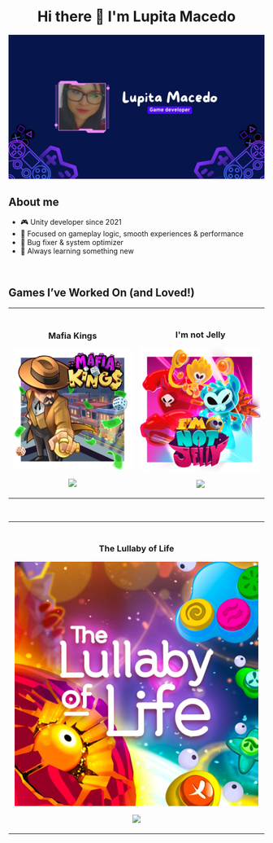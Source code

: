  

<div align="center">
  <h1 align="center">
    Hi there 👋 I'm Lupita Macedo 
  </h1>
</div>
<img src= "Portadas_Lupita.jpg">
<br>

## About me
- 🎮 Unity developer since 2021  
- 🧠 Focused on gameplay logic, smooth experiences & performance  
- 🐞 Bug fixer & system optimizer  
- 🌱 Always learning something new
<br>

## Games I’ve Worked On (and Loved!)
<table>
 <tr>
  
  <td width="50%">
   <br>
   <h3 align="center">Mafia Kings</h3>
   <div align ="center">
     <a href="https://play.google.com/store/apps/details?id=com.byaliens.mafiakings&pcampaignid=web_share" target="_blank">
       <img src="proyectos/MK.png" width="480" alt="Mafia kings image" >
     </a>
    <br>
    <p>
     <a href="https://play.google.com/store/apps/details?id=com.byaliens.mafiakings&pcampaignid=web_share" target="_blank">
       <img src= "https://img.shields.io/badge/play%20store-8A2BE2">
     </a>
    </p>
   </div>
  </td>

   <td width="50%">
    <br>
   <h3 align="center">I'm not Jelly</h3>
   <div align ="center">
     <a href="https://store.steampowered.com/app/1722820/Im_Not_Jelly/" target="_blank">
       <img src="proyectos/IMJ.png" width="480" alt="I'm not Jelly image" >
     </a>
    <br>
    <p>
     <a href="https://store.steampowered.com/app/1722820/Im_Not_Jelly/" target="_blank">
       <img src= "https://img.shields.io/badge/steam-1b2838">
     </a>
    </p>
   </div>
  </td>
  
 </tr>

</table>
</div>
<br>

<table>
  <tr>
  <td width="50%">
   <br>
   <h3 align="center">The Lullaby of Life</h3>
   <div align ="center">
     <a href="https://store.steampowered.com/app/2493180/The_Lullaby_of_Life/" target="_blank">
       <img src="proyectos/TLOL_1024.jpg" width="480" alt="The Lullaby of Life image" >
     </a>
    <br>
    <p>
     <a href="https://store.steampowered.com/app/2493180/The_Lullaby_of_Life/" target="_blank">
       <img src= "https://img.shields.io/badge/steam-1b2838">
     </a>
    </p>
   </div>
  </td>

   
 </tr>
 
</table>
</div>
<br>


<!--
**Blaulux/Blaulux** is a ✨ _special_ ✨ repository because its `README.md` (this file) appears on your GitHub profile.

Here are some ideas to get you started:

- 🔭 I’m currently working on ...
- 🌱 I’m currently learning ...
- 👯 I’m looking to collaborate on ...
- 🤔 I’m looking for help with ...
- 💬 Ask me about ...
- 📫 How to reach me: ...
- 😄 Pronouns: ...
- ⚡ Fun fact: ...
-->
